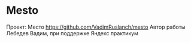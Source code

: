 # Mesto
Проект: Место
https://github.com/VadimRuslanch/mesto Автор работы Лебедев Вадим, при поддержке Яндекс практикум
